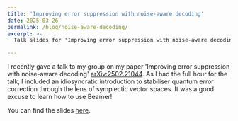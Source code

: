 ```yaml
---
title: 'Improving error suppression with noise-aware decoding'
date: 2025-03-26
permalink: /blog/noise-aware-decoding/
excerpt: >-
  Talk slides for 'Improving error suppression with noise-aware decoding'

---
```


I recently gave a talk to my group on my paper 'Improving error suppression with noise-aware decoding' [arXiv:2502.21044](https://arxiv.org/abs/2502.21044).
As I had the full hour for the talk, I included an idiosyncratic introduction to stabiliser quantum error correction through the lens of symplectic vector spaces.
It was a good excuse to learn how to use Beamer!

You can find the slides [here](https://evanhockings.github.io/files/25-3-26-presentation-handout.pdf).
